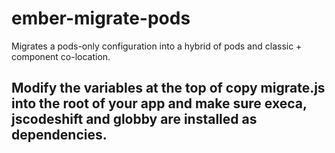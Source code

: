 # ember-migrate-pods

Migrates a pods-only configuration into a hybrid of pods and classic + component co-location.

## Modify the variables at the top of copy migrate.js into the root of your app and make sure execa, jscodeshift and globby are installed as dependencies.
